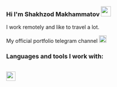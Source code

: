 ### Hi I'm Shakhzod Makhammatov <img src="https://media.giphy.com/media/hvRJCLFzcasrR4ia7z/giphy.gif" width="27"/>
I work remotely and like to travel a lot.

My official portfolio telegram channel <a href="https:t.me/ShakhzodOff_Portfolio"> <img src="https://upload.wikimedia.org/wikipedia/commons/f/fe/Tc.png" width="20" /> </a>

### Languages and tools I work with: 

<code> <img src="https://camo.githubusercontent.com/3dedec6bf4c80305b18c05b3e98f9d2d48c434808e4e40b10e4611d04fdcada4/68747470733a2f2f7777772e66726565706e676c6f676f732e636f6d2f75706c6f6164732f68746d6c352d6c6f676f2d706e672f68746d6c352d6c6f676f2d68746d6c2d6c6f676f2d31302e706e67" height="25" /> </code>
